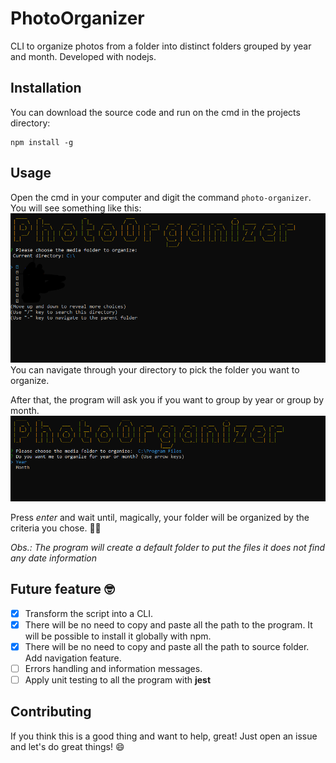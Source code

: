 # PhotoOrganizer
CLI to organize photos from a folder into distinct folders grouped by year and month. Developed with nodejs.

## Installation
You can download the source code and run on the cmd in the projects directory:
```
npm install -g
```

## Usage

Open the cmd in your computer and digit the command `photo-organizer`. 
You will see something like this:
![Choose a folder screen](/images/first-screen.png)
You can navigate through your directory to pick the folder you want to organize.

After that, the program will ask you if you want to group by year or group by month.
![Choose a group-by criteria](/images/second-screen.png)

Press *enter* and wait until, magically, your folder will be organized by the criteria you chose. :clap::clap:

*Obs.: The program will create a default folder to put the files it does not find any date information*


## Future feature :nerd_face:
- [X] Transform the script into a CLI.
- [X] There will be no need to copy and paste all the path to the program. It will be possible to install it globally with npm.
- [X] There will be no need to copy and paste all the path to source folder. Add navigation feature.
- [ ] Errors handling and information messages.
- [ ] Apply unit testing to all the program with **jest**

## Contributing
If you think this is a good thing and want to help, great! Just open an issue and let's do great things! :smile:
